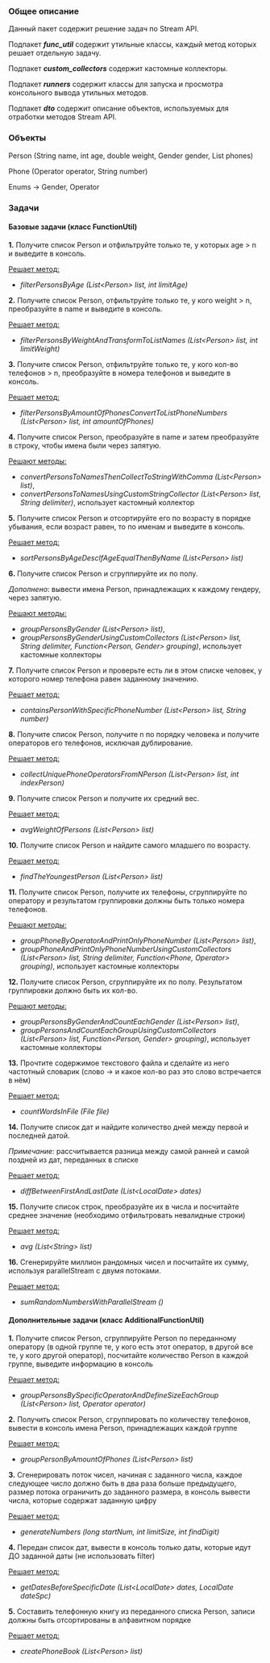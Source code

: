 ### Общее описание
Данный пакет содержит решение задач по Stream API.

Подпакет ***func_util*** содержит утильные классы, каждый метод которых решает отдельную задачу.

Подпакет ***custom_collectors*** содержит кастомные коллекторы.

Подпакет ***runners*** содержит классы для запуска и просмотра консольного вывода утильных методов.

Подпакет ***dto*** содержит описание объектов, используемых для отработки методов Stream API.

### Объекты

Person (String name, int age, double weight, Gender gender, List<Phone> phones)

Phone (Operator operator, String number)

Enums -> Gender, Operator


### Задачи

#### Базовые задачи (класс FunctionUtil)

**1.**
Получите список Person и отфильтруйте только те, у которых age > n и выведите в консоль.

<u>Решает метод:</u> 
* *filterPersonsByAge (List\<Person> list, int limitAge)*

**2.**
Получите список Person, отфильтруйте только те, у кого weight > n, преобразуйте в name и выведите в консоль.

<u>Решает метод:</u> 
* *filterPersonsByWeightAndTransformToListNames (List\<Person> list, int limitWeight)*

**3.**
Получите список Person, отфильтруйте только те, у кого кол-во телефонов > n, преобразуйте в номера телефонов и выведите в консоль.

<u>Решает метод:</u>
* *filterPersonsByAmountOfPhonesConvertToListPhoneNumbers (List\<Person> list, int amountOfPhones)*

**4.**
Получите список Person, преобразуйте в name и затем преобразуйте в строку, чтобы имена были через запятую.

<u>Решают методы:</u> 
* *convertPersonsToNamesThenCollectToStringWithComma (List\<Person> list)*,
* *convertPersonsToNamesUsingCustomStringCollector (List\<Person> list, String delimiter)*, использует кастомный коллектор

**5.**
Получите список Person и отсортируйте его по возрасту в порядке убывания, если возраст равен, то по именам и выведите в консоль.

<u>Решает метод:</u> 
* *sortPersonsByAgeDescIfAgeEqualThenByName (List\<Person> list)*

**6.**
Получите список Person и сгруппируйте их по полу.

*Дополнено*: вывести имена Person, принадлежащих к каждому гендеру, через запятую.

<u>Решают методы:</u>
* *groupPersonsByGender (List\<Person> list)*,
* *groupPersonsByGenderUsingCustomCollectors (List\<Person> list, String delimiter, Function<Person, Gender> grouping)*, использует кастомные коллекторы

**7.**
Получите список Person и проверьте есть ли в этом списке человек, у которого номер телефона равен заданному значению.

<u>Решает метод:</u> 
* *containsPersonWithSpecificPhoneNumber (List\<Person> list, String number)*

**8.**
Получите список Person, получите n по порядку человека и получите операторов его телефонов, исключая дублирование. 

<u>Решает метод:</u> 
* *collectUniquePhoneOperatorsFromNPerson (List\<Person> list, int indexPerson)*

**9.**
Получите список Person и получите их средний вес.

<u>Решает метод:</u> 
* *avgWeightOfPersons (List\<Person> list)*

**10.**
Получите список Person и найдите самого младшего по возрасту.

<u>Решает метод:</u> 
* *findTheYoungestPerson (List\<Person> list)*

**11.**
Получите список Person, получите их телефоны, сгруппируйте по оператору и результатом группировки должны быть только номера телефонов.

<u>Решают методы:</u> 
* *groupPhoneByOperatorAndPrintOnlyPhoneNumber (List\<Person> list)*,
* *groupPhoneAndPrintOnlyPhoneNumberUsingCustomCollectors (List\<Person> list, String delimiter, Function<Phone, Operator> grouping)*, использует кастомные коллекторы

**12.**
Получите список Person, сгруппируйте их по полу. Результатом группировки должно быть их кол-во.

<u>Решают методы:</u> 
* *groupPersonsByGenderAndCountEachGender (List\<Person> list)*,
* *groupPersonsAndCountEachGroupUsingCustomCollectors (List\<Person> list, Function<Person, Gender> grouping)*, использует кастомные коллекторы

**13.**
Прочтите содержимое текстового файла и сделайте из него частотный словарик (слово -> и какое кол-во раз это слово встречается в нём)

<u>Решает метод:</u> 
* *countWordsInFile (File file)*

**14.**
Получите список дат и найдите количество дней между первой и последней датой.

*Примечание:* рассчитывается разница между самой ранней и самой поздней из дат, переданных в списке

<u>Решает метод:</u> 
* *diffBetweenFirstAndLastDate (List\<LocalDate> dates)*

**15.**
Получите список строк, преобразуйте их в числа и посчитайте среднее значение (необходимо отфильтровать невалидные строки)

<u>Решает метод:</u> 
* *avg (List\<String> list)*

**16.**
Сгенерируйте миллион рандомных чисел и посчитайте их сумму, используя parallelStream с двумя потоками.

<u>Решает метод:</u> 
* *sumRandomNumbersWithParallelStream ()*

#### Дополнительные задачи (класс AdditionalFunctionUtil)

**1.**
Получите список Person, сгруппируйте Person по переданному оператору (в одной группе те, у кого есть этот оператор, в другой все те, у кого другой оператор),
посчитайте количество Person в каждой группе, выведите информацию в консоль

<u>Решает метод:</u> 
* *groupPersonsBySpecificOperatorAndDefineSizeEachGroup (List\<Person> list, Operator operator)*

**2.**
Получить список Person, сгруппировать по количеству телефонов, вывести в консоль имена Person, принадлежащих каждой группе

<u>Решает метод:</u> 
* *groupPersonByAmountOfPhones (List\<Person> list)*

**3.**
Сгенерировать поток чисел, начиная с заданного числа, каждое следующее число должно быть в два раза больше предыдущего, 
размер потока ограничить до заданного размера, в консоль вывести числа, которые содержат заданную цифру

<u>Решает метод:</u> 
* *generateNumbers (long startNum, int limitSize, int findDigit)*

**4.**
Передан список дат, вывести в консоль только даты, которые идут ДО заданной даты (не использовать filter)

<u>Решает метод:</u> 
* *getDatesBeforeSpecificDate (List\<LocalDate> dates, LocalDate dateSpc)*

**5.**
Составить телефонную книгу из переданного списка Person, записи должны быть отсортированы в алфавитном порядке

<u>Решает метод:</u> 
* *createPhoneBook (List\<Person> list)*

